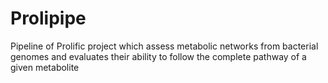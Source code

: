 # Prolipipe
Pipeline of Prolific project which assess metabolic networks from bacterial genomes and evaluates their ability to follow the complete pathway of a given metabolite 
